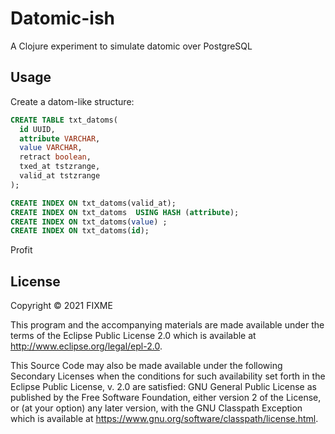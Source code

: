 # Datomic-ish

A Clojure experiment to simulate datomic over PostgreSQL

## Usage

Create a datom-like structure:

```sql
CREATE TABLE txt_datoms(
  id UUID,
  attribute VARCHAR,
  value VARCHAR,
  retract boolean,
  txed_at tstzrange,
  valid_at tstzrange
);

CREATE INDEX ON txt_datoms(valid_at);
CREATE INDEX ON txt_datoms  USING HASH (attribute);
CREATE INDEX ON txt_datoms(value) ;
CREATE INDEX ON txt_datoms(id);
```

Profit

## License

Copyright © 2021 FIXME

This program and the accompanying materials are made available under the
terms of the Eclipse Public License 2.0 which is available at
http://www.eclipse.org/legal/epl-2.0.

This Source Code may also be made available under the following Secondary
Licenses when the conditions for such availability set forth in the Eclipse
Public License, v. 2.0 are satisfied: GNU General Public License as published by
the Free Software Foundation, either version 2 of the License, or (at your
option) any later version, with the GNU Classpath Exception which is available
at https://www.gnu.org/software/classpath/license.html.
